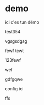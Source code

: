 # demo
ici c'es tun démo

test354

vgsgsdgsg

fewf
tewt


123fewf

wef




gdfgqwe









config ici





ffs